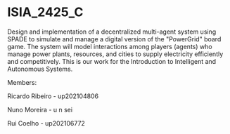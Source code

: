 # ISIA_2425_C
Design and implementation of a decentralized multi-agent system using SPADE to simulate and manage a digital version of the "PowerGrid" board game. The system will model interactions among players (agents) who manage power plants, resources, and cities to supply electricity efficiently and competitively.
This is our work for the Introduction to Intelligent and Autonomous Systems.

Members:

Ricardo Ribeiro - up202104806 

Nuno Moreira - u n sei

Rui Coelho - up202106772

